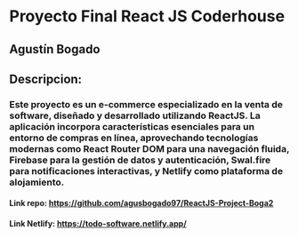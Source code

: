 # Proyecto Final React JS Coderhouse
## Agustín Bogado
## Descripcion:

### Este proyecto es un e-commerce especializado en la venta de software, diseñado y desarrollado utilizando ReactJS. La aplicación incorpora características esenciales para un entorno de compras en línea, aprovechando tecnologías modernas como React Router DOM para una navegación fluida, Firebase para la gestión de datos y autenticación, Swal.fire para notificaciones interactivas, y Netlify como plataforma de alojamiento.

#### Link repo: https://github.com/agusbogado97/ReactJS-Project-Boga2
#### Link Netlify: https://todo-software.netlify.app/
